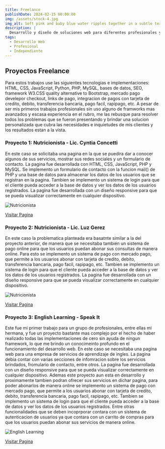 ```yaml
---
title: Freelance
publishDate: 2024-02-15 00:00:00
img: /assets/stock-4.jpg
img_alt: Soft pink and baby blue water ripples together in a subtle texture.
description: |
  Desarrollo y diseño de soluciones web para diferentes profesionales y empresas. Casualmente dos profesionales de la nutrición y una empresa de servicios de apredizaje de ingles.
tags:
  - Desarrollo Web
  - Profesional
  - Independiente
---
```


## Proyectos Freelance
Para estos trabajos use las siguientes tecnologias e implementaciones: HTML, CSS, JavaScript, Python, PHP, MySQL, bases de datos, SEO, framework W3.CSS quality alternative to Bootstrap, mercado pago develepor checkout, links de pago, integracion de pagos con tarjeta de credito, debito, transferencia bancaria, pago facil, rapipago, etc. A pesar de ser mis primeros trabajos profesionales sin uso alguno de framworks mas avanzados y escasa experiencia en el rubro, me las rebusque para resolver todos los problemas que se fueron presentando y brindar una solucion personalizada que cubra las necesidades e inquietudes de mis clientes y los resultados estan a la vista.

### Proyecto 1: Nutricionista - Lic. Cyntia Concetti
En este caso se solicitaba una pagina en la que se puedira dar a conocer algunos de sus servicios, mostrar sus redes sociales y un formulario de contacto. La pagina fue desarrollada con HTML, CSS, JavaScript, PHP y MySQL. Se implemento un formulario de contacto con la funcion mail() de PHP y una base de datos para almacenar los datos de los usuarios que se registran en la pagina. Tambien se implemento un sistema de login para que el cliente pueda acceder a la base de datos y ver los datos de los usuarios registrados. La pagina fue desarrollada con un diseño responsive para que se pueda visualizar correctamente en cualquier dispositivo.

<!-- imagen -->
![Nutricionista](/assets/nutricionista.jpeg)
<!-- link para visitar la pagina -->
[Visitar Pagina](https://nutricioncynconcetti.com.ar/)

### Proyecto 2: Nutricionista - Lic. Luz Gerez
En este caso la problematica planteada era basatnte similar a la del proyecto anterior, de manera que se necesitaba también un sistema de pago online para que los usuarios puedan abonar sus consultas de manera online. Para esto se implemento un sistema de pago con mercado pago, que permite a los usuarios abonar con tarjeta de credito, debito, transferencia bancaria, pago facil, rapipago, etc. Tambien se implemento un sistema de login para que el cliente pueda acceder a la base de datos y ver los datos de los usuarios registrados. La pagina fue desarrollada con un diseño responsive para que se pueda visualizar correctamente en cualquier dispositivo.

<!-- imagen -->
![Nutricionista](/assets/nutricionista2.jpeg)
<!-- link para visitar la pagina -->
[Visitar Pagina](https://licluzgerezcarabajal.com.ar/)

### Proyecto 3: English Learning - Speak It
Este fue mi  primer trabajo para un grupo de profesionales, entre ellas mi hermana, y fue un proyecto bastante mas complejo por el hecho de haber realizado todas las implementaciones de cero sin ayuda de ningun framework, lo que me brindo un conocimeinto profundo en el funcionamiento del desarrollo web. En este caso se necesitaba una pagina web para una empresa de servicios de aprendizaje de ingles. La pagina debia contar con varias secciones de infomracion sobre los servicios brindados, fromulario de contacto, entre otros. La pagina fue desarrollada con un diseño responsive para que se pueda visualizar correctamente en cualquier dispositivo.
Ademas este proyecto aun esta en desarrollo y proximamente tambien podran ofrecer sus servicios en dichar pagina, para poder abonarlos de manera online se implemento un sistema de pago con mercado pago, que permite a los usuarios abonar con tarjeta de credito, debito, transferencia bancaria, pago facil, rapipago, etc. Tambien se implemento un sistema de login para que el cliente pueda acceder a la base de datos y ver los datos de los usuarios registrados. Entre otras funcionalidades que se deben incoprporar contara con un sistema de autenticacion de usuarios ya que contara con un carrito de compras para que los usuarios puedan abonar sus servicios de manera online.

<!-- imagen -->
![English Learning](/assets/english-learning.jpeg)
<!-- link para visitar la pagina -->
[Visitar Pagina](https://speakit.com.ar/)